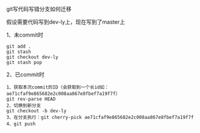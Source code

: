 git写代码写错分支如何迁移

假设需要代码写到dev-ly上，现在写到了master上

1、未commit时

```
git add .
git stash
git checkout dev-ly
git stash pop
```

2、已commit时

```
1、获取本次commit的ID（会获取到一个长id如：ae71cfaf9e865682e2c008aa867e8fbef7a19f7f）
git rev-parse HEAD
2、切换到新分支
git checkout -b dev-ly
3、在分支执行：git cherry-pick ae71cfaf9e865682e2c008aa867e8fbef7a19f7f
4、git push
```

